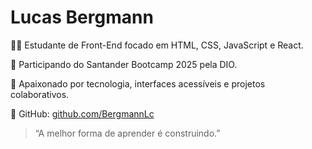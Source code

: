 # Lucas Bergmann

👨‍💻 Estudante de Front-End focado em HTML, CSS, JavaScript e React.

🚀 Participando do Santander Bootcamp 2025 pela DIO.

📌 Apaixonado por tecnologia, interfaces acessíveis e projetos colaborativos.

🔗 GitHub: [github.com/BergmannLc](https://github.com/BergmannLc)

> “A melhor forma de aprender é construindo.”